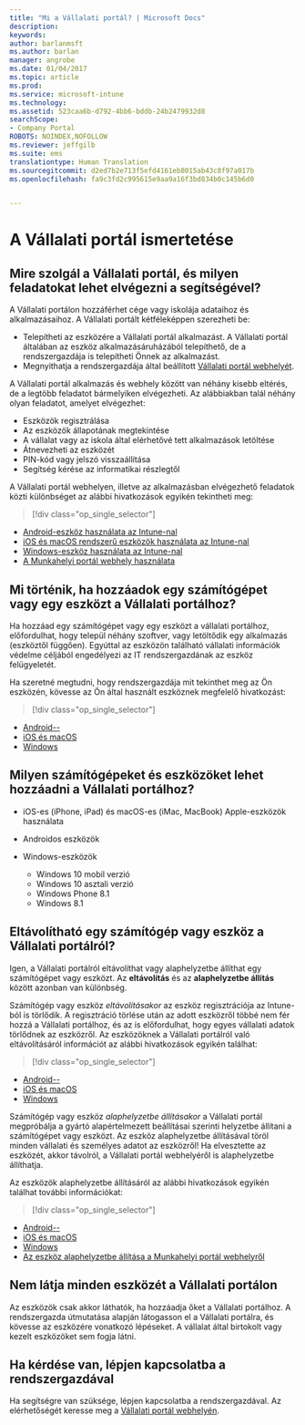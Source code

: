 ```yaml
---
title: "Mi a Vállalati portál? | Microsoft Docs"
description: 
keywords: 
author: barlanmsft
ms.author: barlan
manager: angrobe
ms.date: 01/04/2017
ms.topic: article
ms.prod: 
ms.service: microsoft-intune
ms.technology: 
ms.assetid: 523caa6b-d792-4bb6-bddb-24b2479932d8
searchScope:
- Company Portal
ROBOTS: NOINDEX,NOFOLLOW
ms.reviewer: jeffgilb
ms.suite: ems
translationtype: Human Translation
ms.sourcegitcommit: d2ed7b2e713f5efd4161eb8015ab43c8f97a017b
ms.openlocfilehash: fa9c3fd2c995615e9aa9a16f3bd834b0c145b6d0


---
```


# <a name="about-the-company-portal"></a>A Vállalati portál ismertetése

## <a name="what-is-the-company-portal-and-what-can-you-do-with-it"></a>Mire szolgál a Vállalati portál, és milyen feladatokat lehet elvégezni a segítségével?
A Vállalati portálon hozzáférhet cége vagy iskolája adataihoz és alkalmazásaihoz. A Vállalati portált kétféleképpen szerezheti be:

- Telepítheti az eszközére a Vállalati portál alkalmazást. A Vállalati portál általában az eszköz alkalmazásáruházából telepíthető, de a rendszergazdája is telepítheti Önnek az alkalmazást.
- Megnyithatja a rendszergazdája által beállított [Vállalati portál webhelyét](http://portal.manage.microsoft.com).

A Vállalati portál alkalmazás és webhely között van néhány kisebb eltérés, de a legtöbb feladatot bármelyiken elvégezheti. Az alábbiakban talál néhány olyan feladatot, amelyet elvégezhet:

- Eszközök regisztrálása
- Az eszközök állapotának megtekintése
- A vállalat vagy az iskola által elérhetővé tett alkalmazások letöltése
- Átnevezheti az eszközét
- PIN-kód vagy jelszó visszaállítása
- Segítség kérése az informatikai részlegtől

A Vállalati portál webhelyen, illetve az alkalmazásban elvégezhető feladatok közti különbséget az alábbi hivatkozások egyikén tekintheti meg:

> [!div class="op_single_selector"]
- [Android-eszköz használata az Intune-nal](using-your-android-device-with-intune.md)
- [iOS és macOS rendszerű eszközök használata az Intune-nal](using-your-ios-or-macOS-device-with-intune.md)
- [Windows-eszköz használata az Intune-nal](using-your-windows-device-with-intune.md)
- [A Munkahelyi portál webhely használata](using-the-intune-company-portal-website.md)

## <a name="what-happens-when-you-add-a-computer-or-device-to-the-company-portal"></a>Mi történik, ha hozzáadok egy számítógépet vagy egy eszközt a Vállalati portálhoz?
Ha hozzáad egy számítógépet vagy egy eszközt a vállalati portálhoz, előfordulhat, hogy települ néhány szoftver, vagy letöltődik egy alkalmazás (eszköztől függően).  Egyúttal az eszközön található vállalati információk védelme céljából engedélyezi az IT rendszergazdának az eszköz felügyeletét.

Ha szeretné megtudni, hogy rendszergazdája mit tekinthet meg az Ön eszközén, kövesse az Ön által használt eszköznek megfelelő hivatkozást:

> [!div class="op_single_selector"]
- [Android--](what-happens-if-you-install-the-company-portal-app-and-enroll-your-device-in-intune-android.md)
- [iOS és macOS](what-happens-if-you-install-the-company-portal-app-and-enroll-your-device-in-intune-ios.md)
- [Windows](what-can-your-it-administrator-see-when-you-enroll-your-device-in-intune-windows.md)

## <a name="what-kind-of-computers-or-devices-can-you-add-to-the-company-portal"></a>Milyen számítógépeket és eszközöket lehet hozzáadni a Vállalati portálhoz?

-   iOS-es (iPhone, iPad) és macOS-es (iMac, MacBook) Apple-eszközök használata

-   Androidos eszközök

-   Windows-eszközök
    -   Windows 10 mobil verzió
    -   Windows 10 asztali verzió
    -   Windows Phone 8.1
    -   Windows 8.1

## <a name="can-you-remove-a-computer-or-device-from-the-company-portal"></a>Eltávolítható egy számítógép vagy eszköz a Vállalati portálról?
Igen, a Vállalati portálról eltávolíthat vagy alaphelyzetbe állíthat egy számítógépet vagy eszközt. Az **eltávolítás** és az **alaphelyzetbe állítás** között azonban van különbség.

Számítógép vagy eszköz *eltávolításakor* az eszköz regisztrációja az Intune-ból is törlődik. A regisztráció törlése után az adott eszközről többé nem fér hozzá a Vállalati portálhoz, és az is előfordulhat, hogy egyes vállalati adatok törlődnek az eszközről. Az eszközöknek a Vállalati portálról való eltávolításáról információt az alábbi hivatkozások egyikén találhat:

> [!div class="op_single_selector"]
- [Android--](unenroll-your-device-from-intune-android.md)
- [iOS és macOS](unenroll-your-device-from-intune-ios.md)
- [Windows](unenroll-your-device-from-intune-windows.md)

Számítógép vagy eszköz *alaphelyzetbe állításakor* a Vállalati portál megpróbálja a gyártó alapértelmezett beállításai szerinti helyzetbe állítani a számítógépet vagy eszközt. Az eszköz alaphelyzetbe állításával töröl minden vállalati és személyes adatot az eszközről! Ha elvesztette az eszközét, akkor távolról, a Vállalati portál webhelyéről is alaphelyzetbe állíthatja.

Az eszközök alaphelyzetbe állításáról az alábbi hivatkozások egyikén találhat további információkat:

> [!div class="op_single_selector"]
- [Android--](reset-erase-your-lost-or-stolen-device-android.md)
- [iOS és macOS](reset-erase-your-lost-or-stolen-device-ios.md)
- [Windows](reset-erase-your-lost-or-stolen-device-windows.md)
- [Az eszköz alaphelyzetbe állítása a Munkahelyi portál webhelyről](reset-your-device-cpwebsite.md)

## <a name="you-do-not-see-all-of-your-devices-in-the-company-portal"></a>Nem látja minden eszközét a Vállalati portálon
Az eszközök csak akkor láthatók, ha hozzáadja őket a Vállalati portálhoz. A rendszergazda útmutatása alapján látogasson el a Vállalati portálra, és kövesse az eszközére vonatkozó lépéseket. A vállalat által birtokolt vagy kezelt eszközöket sem fogja látni.

## <a name="if-you-have-questions-contact-your-it-administrator"></a>Ha kérdése van, lépjen kapcsolatba a rendszergazdával
Ha segítségre van szüksége, lépjen kapcsolatba a rendszergazdával. Az elérhetőségét keresse meg a [Vállalati portál webhelyén](http://portal.manage.microsoft.com).



<!--HONumber=Jan17_HO1-->


